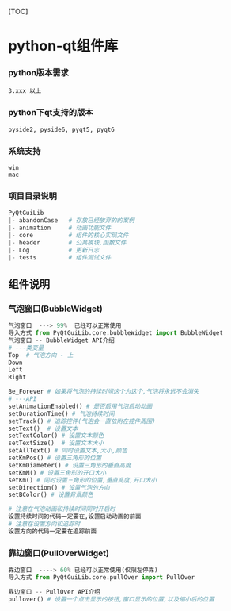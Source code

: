[TOC]

# python-qt组件库

### python版本需求

```
3.xxx 以上
```

### python下qt支持的版本

```
pyside2, pyside6, pyqt5, pyqt6
```

### 系统支持

```
win
mac
```

### 项目目录说明	

```python
PyQtGuiLib
|- abandonCase   # 存放已经放弃的的案例
|- animation     # 动画功能文件
|- core          # 组件的核心实现文件
|- header        # 公共模块,函数文件
|- Log           # 更新日志
|- tests         # 组件测试文件
```

## 组件说明

### 气泡窗口(BubbleWidget)

```python
气泡窗口  ---> 99%  已经可以正常使用
导入方式 from PyQtGuiLib.core.bubbleWidget import BubbleWidget
气泡窗口 -- BubbleWidget API介绍
# ---类变量
Top  # 气泡方向 - 上
Down
Left
Right

Be_Forever # 如果将气泡的持续时间这个为这个,气泡将永远不会消失
# ---API
setAnimationEnabled() # 是否启用气泡启动动画
setDurationTime() # 气泡持续时间
setTrack() # 追踪控件(气泡会一直依附在控件周围)
setText()  # 设置文本
setTextColor() # 设置文本颜色
setTextSize()  # 设置文本大小
setAllText() # 同时设置文本,大小,颜色
setKmPos() # 设置三角形的位置
setKmDiameter() # 设置三角形的垂直高度
setKmM() # 设置三角形的开口大小
setKm() # 同时设置三角形的位置,垂直高度,开口大小
setDirection() # 设置气泡的方向
setBColor() # 设置背景颜色

# 注意在气泡动画和持续时间同时开启时
设置持续时间的代码一定要在,设置启动动画的前面
# 注意在设置方向和追踪时
设置方向的代码一定要在追踪前面
```

### 靠边窗口(PullOverWidget)

```python
靠边窗口  ----> 60% 已经可以正常使用(仅限左停靠)
导入方式 from PyQtGuiLib.core.pullOver import PullOver

靠边窗口 -- PullOver API介绍
pullover() # 设置一个点击显示的按钮,窗口显示的位置,以及缩小后的位置
```

